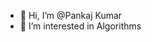- 👋 Hi, I’m @Pankaj Kumar
- 👀 I’m interested in Algorithms


<!---
p1-rara/p1-rara is a ✨ special ✨ repository because its `README.md` (this file) appears on your GitHub profile.
You can click the Preview link to take a look at your changes.
--->
